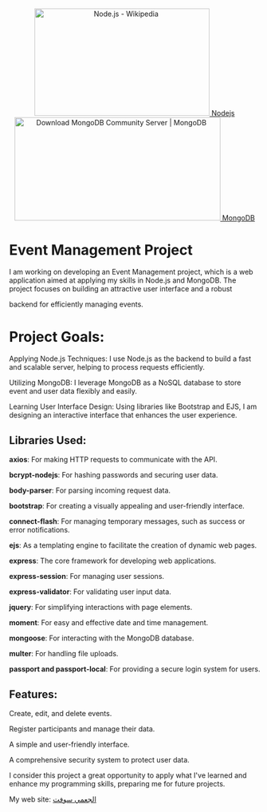 <p align="center">
  <a href="https://nodejs.org/en" target="_blank">
    <img src="https://upload.wikimedia.org/wikipedia/commons/thumb/d/d9/Node.js_logo.svg/1200px-Node.js_logo.svg.png" jsaction="" class="sFlh5c FyHeAf iPVvYb" style="max-width: 1200px; height: 215px; margin: 0.5px 0px; width: 351px;" alt="Node.js - Wikipedia" jsname="kn3ccd" aria-hidden="false">
    Nodejs
  </a>
  <a href="https://www.mongodb.com/" target="_blank">
    <img src="https://s3.amazonaws.com/info-mongodb-com/_com_assets/cms/kuzt9r42or1fxvlq2-Meta_Generic.png" jsaction="" class="sFlh5c FyHeAf iPVvYb" style="max-width: 1200px; height: 207px; margin: 0px; width: 413px;" alt="Download MongoDB Community Server | MongoDB" jsname="kn3ccd" aria-hidden="false">
    MongoDB
  </a>
</p>

# Event Management Project

I am working on developing an Event Management project, which is a web application aimed at applying my skills in Node.js and MongoDB. The project focuses on building an attractive user interface and a robust 

backend for efficiently managing events.

# Project Goals:

Applying Node.js Techniques: I use Node.js as the backend to build a fast and scalable server, helping to process requests efficiently.

Utilizing MongoDB: I leverage MongoDB as a NoSQL database to store event and user data flexibly and easily.

Learning User Interface Design: Using libraries like Bootstrap and EJS, I am designing an interactive interface that enhances the user experience.

## Libraries Used:

**axios**: For making HTTP requests to communicate with the API.

**bcrypt-nodejs**: For hashing passwords and securing user data.

**body-parser**: For parsing incoming request data.

**bootstrap**: For creating a visually appealing and user-friendly interface.

**connect-flash**: For managing temporary messages, such as success or error notifications.

**ejs**: As a templating engine to facilitate the creation of dynamic web pages.

**express**: The core framework for developing web applications.

**express-session**: For managing user sessions.

**express-validator**: For validating user input data.

**jquery**: For simplifying interactions with page elements.

**moment**: For easy and effective date and time management.

**mongoose**: For interacting with the MongoDB database.

**multer**: For handling file uploads.

**passport and passport-local**: For providing a secure login system for users.

## Features:

Create, edit, and delete events.

Register participants and manage their data.

A simple and user-friendly interface.

A comprehensive security system to protect user data.

I consider this project a great opportunity to apply what I've learned and enhance my programming skills, preparing me for future projects.

My web site: <a href="https://algameisoft.66ghz.com/" target="_blank">الجعمي سوفت</a>
